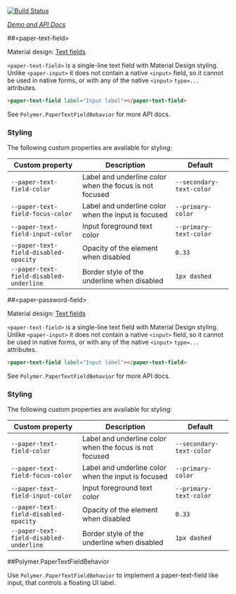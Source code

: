 
<!---

This README is automatically generated from the comments in these files:
paper-password-field.html  paper-text-field-behavior.html  paper-text-field.html

Edit those files, and our readme bot will duplicate them over here!
Edit this file, and the bot will squash your changes :)

The bot does some handling of markdown. Please file a bug if it does the wrong
thing! https://github.com/PolymerLabs/tedium/issues

-->

[![Build Status](https://travis-ci.org/PolymerElements/paper-text-field.svg?branch=master)](https://travis-ci.org/PolymerElements/paper-text-field)

_[Demo and API Docs](https://elements.polymer-project.org/elements/paper-text-field)_


##&lt;paper-text-field&gt;

Material design: [Text fields](https://www.google.com/design/spec/components/text-fields.html)

`<paper-text-field>` is a single-line text field with Material Design styling.
Unlike `<paper-input>` it does not contain a native `<input>` field, so it cannot
be used in native forms, or with any of the native `<input>` `type=...` attributes.

```html
<paper-text-field label="Input label"></paper-text-field>
```

See `Polymer.PaperTextFieldBehavior` for more API docs.

### Styling

The following custom properties are available for styling:

| Custom property | Description | Default |
| --- | --- | --- |
| `--paper-text-field-color` | Label and underline color when the focus is not focused | `--secondary-text-color` |
| `--paper-text-field-focus-color` | Label and underline color when the input is focused | `--primary-color` |
| `--paper-text-field-input-color` | Input foreground text color | `--primary-text-color` |
| `--paper-text-field-disabled-opacity` | Opacity of the element when disabled | `0.33` |
| `--paper-text-field-disabled-underline` | Border style of the underline when disabled | `1px dashed` |



##&lt;paper-password-field&gt;

Material design: [Text fields](https://www.google.com/design/spec/components/text-fields.html)

`<paper-text-field>` is a single-line text field with Material Design styling.
Unlike `<paper-input>` it does not contain a native `<input>` field, so it cannot
be used in native forms, or with any of the native `<input>` `type=...` attributes.

```html
<paper-text-field label="Input label"></paper-text-field>
```

See `Polymer.PaperTextFieldBehavior` for more API docs.

### Styling

The following custom properties are available for styling:

| Custom property | Description | Default |
| --- | --- | --- |
| `--paper-text-field-color` | Label and underline color when the focus is not focused | `--secondary-text-color` |
| `--paper-text-field-focus-color` | Label and underline color when the input is focused | `--primary-color` |
| `--paper-text-field-input-color` | Input foreground text color | `--primary-text-color` |
| `--paper-text-field-disabled-opacity` | Opacity of the element when disabled | `0.33` |
| `--paper-text-field-disabled-underline` | Border style of the underline when disabled | `1px dashed` |



##Polymer.PaperTextFieldBehavior

Use `Polymer.PaperTextFieldBehavior` to implement a paper-text-field like
input, that controls a floating UI label.


